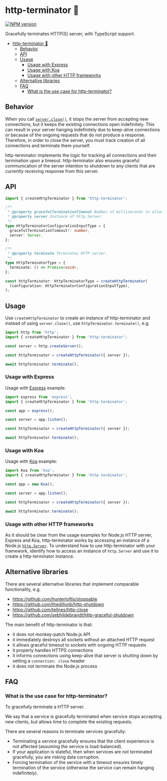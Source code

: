 # http-terminator 🦾

[![NPM version](http://img.shields.io/npm/v/@cinderblock/http-terminator.svg?style=flat-square)](https://www.npmjs.org/package/@cinderblock/http-terminator)

Gracefully terminates HTTP(S) server, with TypeScript support.

- [http-terminator 🦾](#http-terminator)
  - [Behavior](#behavior)
  - [API](#api)
  - [Usage](#usage)
    - [Usage with Express](#usage-usage-with-express)
    - [Usage with Koa](#usage-usage-with-koa)
    - [Usage with other HTTP frameworks](#usage-usage-with-other-http-frameworks)
  - [Alternative libraries](#alternative-libraries)
  - [FAQ](#faq)
    - [What is the use case for http-terminator?](#faq-what-is-the-use-case-for-http-terminator)

## Behavior

When you call [`server.close()`](https://nodejs.org/api/http.html#http_server_close_callback), it stops the server from accepting new connections, but it keeps the existing connections open indefinitely.
This can result in your server hanging indefinitely due to keep-alive connections or because of the ongoing requests that do not produce a response.
Therefore, in order to close the server, you must track creation of all connections and terminate them yourself.

http-terminator implements the logic for tracking all connections and their termination upon a timeout.
http-terminator also ensures graceful communication of the server intention to shutdown to any clients that are currently receiving response from this server.

## API

```ts
import { createHttpTerminator } from 'http-terminator';

/**
 * @property gracefulTerminationTimeout Number of milliseconds to allow for the active sockets to complete serving the response (default: 5000).
 * @property server Instance of http.Server.
 */
type HttpTerminatorConfigurationInputType = {
  gracefulTerminationTimeout?: number,
  server: Server,
};

/**
 * @property terminate Terminates HTTP server.
 */
type HttpTerminatorType = {
  terminate: () => Promise<void>,
};

const httpTerminator: HttpTerminatorType = createHttpTerminator(
  (configuration: HttpTerminatorConfigurationInputType),
);
```

## Usage

Use `createHttpTerminator` to create an instance of http-terminator and instead of using `server.close()`, use `httpTerminator.terminate()`, e.g.

```ts
import http from 'http';
import { createHttpTerminator } from 'http-terminator';

const server = http.createServer();

const httpTerminator = createHttpTerminator({ server });

await httpTerminator.terminate();
```

### Usage with Express

Usage with [Express](https://www.npmjs.com/package/express) example:

```ts
import express from 'express';
import { createHttpTerminator } from 'http-terminator';

const app = express();

const server = app.listen();

const httpTerminator = createHttpTerminator({ server });

await httpTerminator.terminate();
```

### Usage with Koa

Usage with [Koa](https://www.npmjs.com/package/koa) example:

```ts
import Koa from 'koa';
import { createHttpTerminator } from 'http-terminator';

const app = new Koa();

const server = app.listen();

const httpTerminator = createHttpTerminator({ server });

await httpTerminator.terminate();
```

### Usage with other HTTP frameworks

As it should be clear from the usage examples for Node.js HTTP server, Express and Koa, http-terminator works by accessing an instance of a Node.js [`http.Server`](https://nodejs.org/api/http.html#http_class_http_server).
To understand how to use http-terminator with your framework, identify how to access an instance of `http.Server` and use it to create a http-terminator instance.

## Alternative libraries

There are several alternative libraries that implement comparable functionality, e.g.

- https://github.com/hunterloftis/stoppable
- https://github.com/thedillonb/http-shutdown
- https://github.com/tellnes/http-close
- https://github.com/sebhildebrandt/http-graceful-shutdown

The main benefit of http-terminator is that:

- it does not monkey-patch Node.js API
- it immediately destroys all sockets without an attached HTTP request
- it allows graceful timeout to sockets with ongoing HTTP requests
- it properly handles HTTPS connections
- it informs connections using keep-alive that server is shutting down by setting a `connection: close` header
- it does not terminate the Node.js process

## FAQ

### What is the use case for http-terminator?

To gracefully terminate a HTTP server.

We say that a service is gracefully terminated when service stops accepting new clients, but allows time to complete the existing requests.

There are several reasons to terminate services gracefully:

- Terminating a service gracefully ensures that the client experience is not affected (assuming the service is load-balanced).
- If your application is stateful, then when services are not terminated gracefully, you are risking data corruption.
- Forcing termination of the service with a timeout ensures timely termination of the service (otherwise the service can remain hanging indefinitely).
